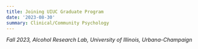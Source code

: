 ```yaml
---
title: Joining UIUC Graduate Program
date: '2023-08-30'
summary: Clinical/Community Psychology
---
```


*Fall 2023, Alcohol Research Lab, University of Illinois, Urbana-Champaign*

    

